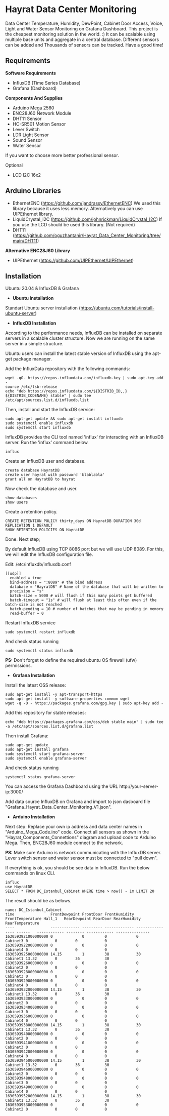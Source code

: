 # Hayrat Data Center Monitoring
Data Center Temperature, Humidity, DewPoint, Cabinet Door Access, Voice, Light and Water Sensor Monitoring on Grafana Dashboard.
This project is the cheapest monitoring solution in the world. :) It can be scalable using multiple base units and aggregate in a central database. Different sensors can be added and Thousands of sensors can be tracked. Have a good time!

## Requirements
**Software Requirements**
- InfluxDB (Time Series Database)
- Grafana (Dashboard)

**Components And Supplies**
- Arduino Mega 2560
- ENC28J60 Network Module
- DHT11 Sensor
- HC-SR501 Motion Sensor
- Lever Switch
- LDR Light Sensor
- Sound Sensor
- Water Sensor

If you want to choose  more better professional sensor.

Optional
- LCD I2C 16x2

## Arduino Libraries
- EthernetENC (https://github.com/jandrassy/EthernetENC) We used this library because it uses less memory. Alternatively you can use UIPEthernet library.
- LiquidCrystal_I2C (https://github.com/johnrickman/LiquidCrystal_I2C) If you use the LCD should be used this library. (Not required)
- DHT11 (https://github.com/oguzhantanir/Hayrat_Data_Center_Monitoring/tree/main/DHT11)

 **Alternative ENC28J60 Library**
- UIPEthernet (https://github.com/UIPEthernet/UIPEthernet)

## Installation
Ubuntu 20.04 & InfluxDB & Grafana

- **Ubuntu Installation**

Standart Ubuntu server installation (https://ubuntu.com/tutorials/install-ubuntu-server)
- **InfluxDB Installation**

According to the performance needs, InfluxDB can be installed on separate servers in a scalable cluster structure. Now we are running on the same server in a simple structure.

Ubuntu users can install the latest stable version of InfluxDB using the apt-get package manager.

Add the InfluxData repository with the following commands:
```
wget -qO- https://repos.influxdata.com/influxdb.key | sudo apt-key add -
source /etc/lsb-release
echo "deb https://repos.influxdata.com/${DISTRIB_ID,,} ${DISTRIB_CODENAME} stable" | sudo tee /etc/apt/sources.list.d/influxdb.list
```
Then, install and start the InfluxDB service:
```
sudo apt-get update && sudo apt-get install influxdb
sudo systemctl enable influxdb
sudo systemctl start influxdb
```
InfluxDB provides the CLI tool named 'influx' for interacting with an InfluxDB server.
Run the 'influx' command below.
```
influx
```
Create an InfluxDB user and database.
```
create database HayratDB
create user hayrat with password 'blablabla'
grant all on HayratDB to hayrat
```
Now check the database and user.
```
show databases
show users
```
Create a retention policy.
```
CREATE RETENTION POLICY thirty_days ON HayratDB DURATION 30d REPLICATION 1 DEFAULT
SHOW RETENTION POLICIES ON HayratDB
```
Done. Next step;

By default InfluxDB using TCP 8086 port but we will use UDP 8089. For this, we will edit the InfluxDB configuration file.

Edit: /etc/influxdb/influxdb.conf
```
[[udp]]
  enabled = true
  bind-address = ":8089" # the bind address
  database = "HayratDB" # Name of the database that will be written to
  precision = "s"
  batch-size = 5000 # will flush if this many points get buffered
  batch-timeout = "1s" # will flush at least this often even if the batch-size is not reached
  batch-pending = 10 # number of batches that may be pending in memory
  read-buffer = 0
```
Restart InfluxDB service
```
sudo systemctl restart influxdb
```
And check status running
```
sudo systemctl status influxdb
```
**PS:** Don't forget to define the required ubuntu OS firewall (ufw) permissions.
- **Grafana Installation**

Install the latest OSS release:
```
sudo apt-get install -y apt-transport-https
sudo apt-get install -y software-properties-common wget
wget -q -O - https://packages.grafana.com/gpg.key | sudo apt-key add -
```
Add this repository for stable releases:
```
echo "deb https://packages.grafana.com/oss/deb stable main" | sudo tee -a /etc/apt/sources.list.d/grafana.list
```
Then install Grafana:
```
sudo apt-get update
sudo apt-get install grafana
sudo systemctl start grafana-server
sudo systemctl enable grafana-server
```
And check status running
```
systemctl status grafana-server
```
You can access the Grafana Dashboard using the URL http://your-server-ip:3000/

Add data source InfluxDB on Grafana and import to json dasboard file "Grafana_Hayrat_Data_Center_Monitoring_V1.json".
- **Arduino Installation**

Next step: Replace your own ip address and data center names in "Arduino_Mega_Code.ino" code. Connect all sensors as shown in the "Hayrat_Components_Connettions" diagram and upload code to Arduino Mega. Then, ENC28J60 module connect to the network.

**PS:** Make sure Arduino is network communicating with the InfluxDB server. Lever switch sensor and water sensor must be connected to "pull down".

If everything is ok, you should be see data in InfluxDB.
Run the below commands on linux CLI.
```
influx
use HayratDB
SELECT * FROM DC_Istanbul_Cabinet WHERE time > now() - 1m LIMIT 20
```
The result should be as belows.
```
name: DC_Istanbul_Cabinet
time                FrontDewpoint FrontDoor FrontHumidity FrontTemperature Hall_1   RearDewpoint RearDoor RearHumidity RearTemperature
----                ------------- --------- ------------- ---------------- ------   ------------ -------- ------------ ---------------
1630593921000000000 0             0         0             0                Cabinet3 0            0        0            0
1630593922000000000 0             0         0             0                Cabinet4 0            0        0            0
1630593925000000000 14.15         1         38            30               Cabinet1 13.32        0        36           30
1630593926000000000 0             0         0             0                Cabinet2 0            0        0            0
1630593928000000000 0             0         0             0                Cabinet3 0            0        0            0
1630593929000000000 0             0         0             0                Cabinet4 0            0        0            0
1630593932000000000 14.15         1         38            30               Cabinet1 13.32        0        36           30
1630593933000000000 0             0         0             0                Cabinet2 0            0        0            0
1630593934000000000 0             0         0             0                Cabinet3 0            0        0            0
1630593936000000000 0             0         0             0                Cabinet4 0            0        0            0
1630593938000000000 14.15         1         38            30               Cabinet1 13.32        0        36           30
1630593940000000000 0             0         0             0                Cabinet2 0            0        0            0
1630593941000000000 0             0         0             0                Cabinet3 0            0        0            0
1630593942000000000 0             0         0             0                Cabinet4 0            0        0            0
1630593945000000000 14.15         1         38            30               Cabinet1 13.32        0        36           30
1630593946000000000 0             0         0             0                Cabinet2 0            0        0            0
1630593948000000000 0             0         0             0                Cabinet3 0            0        0            0
1630593949000000000 0             0         0             0                Cabinet4 0            0        0            0
1630593952000000000 14.15         1         38            30               Cabinet1 13.32        0        36           30
1630593953000000000 0             0         0             0                Cabinet2 0            0        0            0
```
